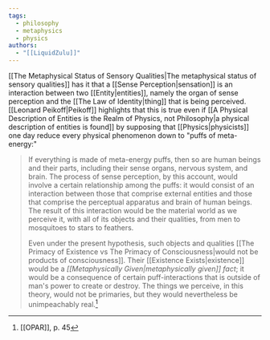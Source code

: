 ```yaml
---
tags:
  - philosophy
  - metaphysics
  - physics
authors:
  - "[[LiquidZulu]]"
---
```

[[The Metaphysical Status of Sensory Qualities|The metaphysical status of sensory qualities]] has it that a [[Sense Perception|sensation]] is an interaction between two [[Entity|entities]], namely the organ of sense perception and the [[The Law of Identity|thing]] that is being perceived. [[Leonard Peikoff|Peikoff]] highlights that this is true even if [[A Physical Description of Entities is the Realm of Physics, not Philosophy|a physical description of entities is found]] by supposing that [[Physics|physicists]] one day reduce every physical phenomenon down to "puffs of meta-energy:"
>If everything is made of meta-energy puffs, then so are human beings and their parts, including their sense organs, nervous system, and brain. The process of sense perception, by this account, would involve a certain relationship among the puffs: it would consist of an interaction between those that comprise external entities and those that comprise the perceptual apparatus and brain of human beings. The result of this interaction would be the material world as we perceive it, with all of its objects and their qualities, from men to mosquitoes to stars to feathers.
>
>Even under the present hypothesis, such objects and qualities [[The Primacy of Existence vs The Primacy of Consciousness|would not be products of consciousness]]. Their [[Existence Exists|existence]] would be a *[[Metaphysically Given|metaphysically given]] fact*; it would be a consequence of certain puff-interactions that is outside of man's power to create or destroy. The things we perceive, in this theory, would not be primaries, but they would nevertheless be unimpeachably real.[^1]

[^1]: [[OPAR]], p. 45